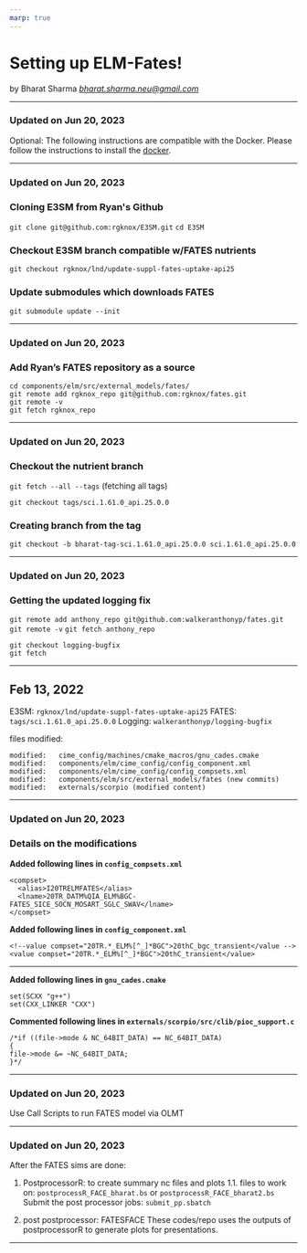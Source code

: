 ```yaml
---
marp: true
---
```


# Setting up ELM-Fates!

by Bharat Sharma
*bharat.sharma.neu@gmail.com*

---
### Updated on Jun 20, 2023

Optional:
The following instructions are compatible with the Docker.
Please follow the instructions to install the [docker](https://docs.google.com/document/d/13hU_wQ4N39bsTjgDUlKEm8Egr-behDOH-TlJQbwfeoc/edit).

----
### Updated on Jun 20, 2023

### Cloning E3SM from Ryan's Github
`git clone git@github.com:rgknox/E3SM.git` 
`cd E3SM`

### Checkout E3SM branch compatible w/FATES nutrients
`git checkout rgknox/lnd/update-suppl-fates-uptake-api25`

### Update submodules which downloads FATES
`git submodule update --init`

---
### Updated on Jun 20, 2023
### Add Ryan’s FATES repository as a source
`cd components/elm/src/external_models/fates/` <br>
`git remote add rgknox_repo git@github.com:rgknox/fates.git` <br>
`git remote -v`<br>
`git fetch rgknox_repo` <br>

---
### Updated on Jun 20, 2023
### Checkout the nutrient branch
`git fetch --all --tags` (fetching all tags) <br>

`git checkout tags/sci.1.61.0_api.25.0.0`

### Creating branch from the tag

`git checkout -b bharat-tag-sci.1.61.0_api.25.0.0 sci.1.61.0_api.25.0.0`

---
### Updated on Jun 20, 2023
### Getting the updated logging fix

`git remote add anthony_repo git@github.com:walkeranthonyp/fates.git`
`git remote -v`
`git fetch anthony_repo`

`git checkout logging-bugfix` <br>
`git fetch`

---
## Feb 13, 2022

E3SM: `rgknox/lnd/update-suppl-fates-uptake-api25`
FATES: `tags/sci.1.61.0_api.25.0.0`
Logging: `walkeranthonyp/logging-bugfix`

files modified:
```
modified:   cime_config/machines/cmake_macros/gnu_cades.cmake
modified:   components/elm/cime_config/config_component.xml
modified:   components/elm/cime_config/config_compsets.xml
modified:   components/elm/src/external_models/fates (new commits)
modified:   externals/scorpio (modified content)
```

----
### Updated on Jun 20, 2023
### Details on the modifications

**Added following lines in `config_compsets.xml`**
```
<compset>
  <alias>I20TRELMFATES</alias>
  <lname>20TR_DATM%QIA_ELM%BGC-FATES_SICE_SOCN_MOSART_SGLC_SWAV</lname>
</compset>
```

**Added following lines in `config_component.xml`**
```
<!--value compset="20TR.*_ELM%[^_]*BGC">20thC_bgc_transient</value -->
<value compset="20TR.*_ELM%[^_]*BGC">20thC_transient</value>
```
---

**Added following lines in `gnu_cades.cmake`**
```
set(SCXX "g++")
set(CXX_LINKER "CXX")    
```
**Commented following lines in `externals/scorpio/src/clib/pioc_support.c`**
```
/*if ((file->mode & NC_64BIT_DATA) == NC_64BIT_DATA)
{
file->mode &= ~NC_64BIT_DATA;
}*/
```      
----
### Updated on Jun 20, 2023
Use Call Scripts to run FATES model via OLMT

---
### Updated on Jun 20, 2023
After the FATES sims are done: 
 1. PostprocessorR: to create summary nc files and plots
   1.1. files to work on:
   `postprocessR_FACE_bharat.bs` or 
   `postprocessR_FACE_bharat2.bs`
   Submit the post processor jobs:
   `submit_pp.sbatch`

   2. post postprocessor: FATESFACE
   These codes/repo uses the outputs of postprocessorR to generate plots for presentations. 
   

---
